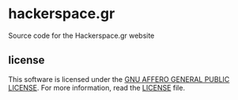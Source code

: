 # hackerspace.gr

Source code for the Hackerspace.gr website


## license

This software is licensed under the [GNU AFFERO GENERAL PUBLIC LICENSE](https://www.gnu.org/licenses/agpl-3.0.html).
For more information, read the [LICENSE](LICENSE) file.
